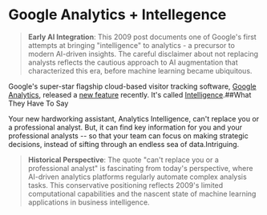 # Google Analytics + Intellegence

> **Early AI Integration**: This 2009 post documents one of Google's first attempts at bringing "intelligence" to analytics - a precursor to modern AI-driven insights. The careful disclaimer about not replacing analysts reflects the cautious approach to AI augmentation that characterized this era, before machine learning became ubiquitous.

  Google's super\-star flagship cloud\-based visitor tracking software, [Google Analytics](http://google.com/analytics), released a [new feature](http://1.bp.blogspot.com/_J20OFghLIP0/Sv2bgjlDn8I/AAAAAAAAAMA/kI-VHM7VRD0/s400/Intelligence_Report.jpg) recently. It's called [Intelligence](http://analytics.blogspot.com/2009/11/new-feature-spotlight-analytics.html).\#\#What They Have To Say

 Your new hardworking assistant, Analytics Intelligence, can't replace you or a professional analyst. But, it can find key information for you and your professional analysts \-\- so that your team can focus on making strategic decisions, instead of sifting through an endless sea of data.Intriguing.

> **Historical Perspective**: The quote "can't replace you or a professional analyst" is fascinating from today's perspective, where AI-driven analytics platforms regularly automate complex analysis tasks. This conservative positioning reflects 2009's limited computational capabilities and the nascent state of machine learning applications in business intelligence.

  